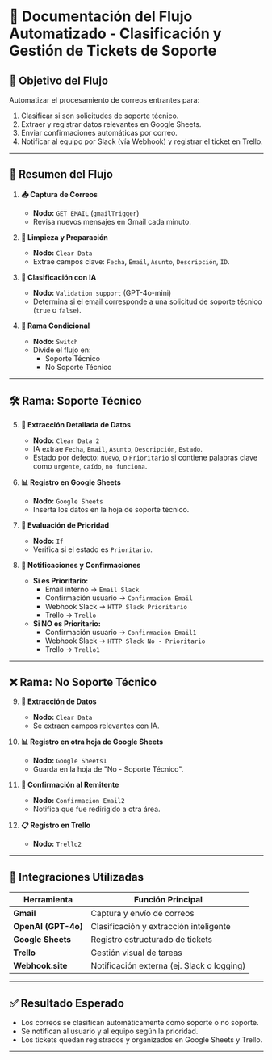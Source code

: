 # 📄 Documentación del Flujo Automatizado - Clasificación y Gestión de Tickets de Soporte

## 🎯 Objetivo del Flujo
Automatizar el procesamiento de correos entrantes para:

1. Clasificar si son solicitudes de soporte técnico.
2. Extraer y registrar datos relevantes en Google Sheets.
3. Enviar confirmaciones automáticas por correo.
4. Notificar al equipo por Slack (vía Webhook) y registrar el ticket en Trello.

---

## 🔁 Resumen del Flujo

1. **📥 Captura de Correos**
   - **Nodo:** `GET EMAIL` (`gmailTrigger`)
   - Revisa nuevos mensajes en Gmail cada minuto.

2. **🧹 Limpieza y Preparación**
   - **Nodo:** `Clear Data`
   - Extrae campos clave: `Fecha`, `Email`, `Asunto`, `Descripción`, `ID`.

3. **🧠 Clasificación con IA**
   - **Nodo:** `Validation support` (GPT-4o-mini)
   - Determina si el email corresponde a una solicitud de soporte técnico (`true` o `false`).

4. **🔀 Rama Condicional**
   - **Nodo:** `Switch`
   - Divide el flujo en:
     - Soporte Técnico
     - No Soporte Técnico

---

## 🛠️ Rama: Soporte Técnico

5. **📄 Extracción Detallada de Datos**
   - **Nodo:** `Clear Data 2`
   - IA extrae `Fecha`, `Email`, `Asunto`, `Descripción`, `Estado`.
   - Estado por defecto: `Nuevo`, o `Prioritario` si contiene palabras clave como `urgente`, `caído`, `no funciona`.

6. **📊 Registro en Google Sheets**
   - **Nodo:** `Google Sheets`
   - Inserta los datos en la hoja de soporte técnico.

7. **🧪 Evaluación de Prioridad**
   - **Nodo:** `If`
   - Verifica si el estado es `Prioritario`.

8. **📧 Notificaciones y Confirmaciones**
   - **Si es Prioritario:**
     - Email interno → `Email Slack`
     - Confirmación usuario → `Confirmacion Email`
     - Webhook Slack → `HTTP Slack Prioritario`
     - Trello → `Trello`
   - **Si NO es Prioritario:**
     - Confirmación usuario → `Confirmacion Email1`
     - Webhook Slack → `HTTP Slack No - Prioritario`
     - Trello → `Trello1`

---

## ❌ Rama: No Soporte Técnico

9. **📄 Extracción de Datos**
   - **Nodo:** `Clear Data`
   - Se extraen campos relevantes con IA.

10. **📊 Registro en otra hoja de Google Sheets**
    - **Nodo:** `Google Sheets1`
    - Guarda en la hoja de "No - Soporte Técnico".

11. **📧 Confirmación al Remitente**
    - **Nodo:** `Confirmacion Email2`
    - Notifica que fue redirigido a otra área.

12. **📋 Registro en Trello**
    - **Nodo:** `Trello2`

---

## 📡 Integraciones Utilizadas

| Herramienta         | Función Principal                           |
|---------------------|---------------------------------------------|
| **Gmail**           | Captura y envío de correos                  |
| **OpenAI (GPT-4o)** | Clasificación y extracción inteligente      |
| **Google Sheets**   | Registro estructurado de tickets            |
| **Trello**          | Gestión visual de tareas                    |
| **Webhook.site**    | Notificación externa (ej. Slack o logging)  |

---

## ✅ Resultado Esperado

- Los correos se clasifican automáticamente como soporte o no soporte.
- Se notifican al usuario y al equipo según la prioridad.
- Los tickets quedan registrados y organizados en Google Sheets y Trello.

---
